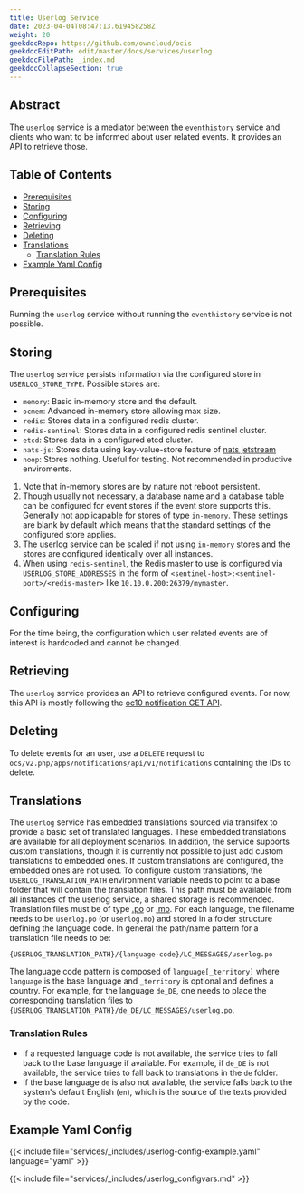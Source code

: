 ```yaml
---
title: Userlog Service
date: 2023-04-04T08:47:13.619458258Z
weight: 20
geekdocRepo: https://github.com/owncloud/ocis
geekdocEditPath: edit/master/docs/services/userlog
geekdocFilePath: _index.md
geekdocCollapseSection: true
---
```


## Abstract

The `userlog` service is a mediator between the `eventhistory` service and clients who want to be informed about user related events. It provides an API to retrieve those.

## Table of Contents

* [Prerequisites](#prerequisites)
* [Storing](#storing)
* [Configuring](#configuring)
* [Retrieving](#retrieving)
* [Deleting](#deleting)
* [Translations](#translations)
  * [Translation Rules](#translation-rules)
* [Example Yaml Config](#example-yaml-config)

## Prerequisites

Running the `userlog` service without running the `eventhistory` service is not possible.

## Storing

The `userlog` service persists information via the configured store in `USERLOG_STORE_TYPE`. Possible stores are:
  -   `memory`: Basic in-memory store and the default.
  -   `ocmem`: Advanced in-memory store allowing max size.
  -   `redis`: Stores data in a configured redis cluster.
  -   `redis-sentinel`: Stores data in a configured redis sentinel cluster.
  -   `etcd`: Stores data in a configured etcd cluster.
  -   `nats-js`: Stores data using key-value-store feature of [nats jetstream](https://docs.nats.io/nats-concepts/jetstream/key-value-store)
  -   `noop`: Stores nothing. Useful for testing. Not recommended in productive enviroments.
1.  Note that in-memory stores are by nature not reboot persistent.
2.  Though usually not necessary, a database name and a database table can be configured for event stores if the event store supports this. Generally not applicapable for stores of type `in-memory`. These settings are blank by default which means that the standard settings of the configured store applies.
3.  The userlog service can be scaled if not using `in-memory` stores and the stores are configured identically over all instances.
4.  When using `redis-sentinel`, the Redis master to use is configured via `USERLOG_STORE_ADDRESSES` in the form of `<sentinel-host>:<sentinel-port>/<redis-master>` like `10.10.0.200:26379/mymaster`.

## Configuring

For the time being, the configuration which user related events are of interest is hardcoded and cannot be changed.

## Retrieving

The `userlog` service provides an API to retrieve configured events. For now, this API is mostly following the [oc10 notification GET API](https://doc.owncloud.com/server/next/developer_manual/core/apis/ocs-notification-endpoint-v1.html#get-user-notifications).

## Deleting

To delete events for an user, use a `DELETE` request to `ocs/v2.php/apps/notifications/api/v1/notifications` containing the IDs to delete.

## Translations

The `userlog` service has embedded translations sourced via transifex to provide a basic set of translated languages. These embedded translations are available for all deployment scenarios. In addition, the service supports custom translations, though it is currently not possible to just add custom translations to embedded ones. If custom translations are configured, the embedded ones are not used. To configure custom translations, the `USERLOG_TRANSLATION_PATH` environment variable needs to point to a base folder that will contain the translation files. This path must be available from all instances of the userlog service, a shared storage is recommended. Translation files must be of type  [.po](https://www.gnu.org/software/gettext/manual/html_node/PO-Files.html#PO-Files) or [.mo](https://www.gnu.org/software/gettext/manual/html_node/Binaries.html). For each language, the filename needs to be `userlog.po` (or `userlog.mo`) and stored in a folder structure defining the language code. In general the path/name pattern for a translation file needs to be:
```text
{USERLOG_TRANSLATION_PATH}/{language-code}/LC_MESSAGES/userlog.po
```
The language code pattern is composed of `language[_territory]` where  `language` is the base language and `_territory` is optional and defines a country.
For example, for the language `de_DE`, one needs to place the corresponding translation files to `{USERLOG_TRANSLATION_PATH}/de_DE/LC_MESSAGES/userlog.po`.

### Translation Rules

*   If a requested language code is not available, the service tries to fall back to the base language if available. For example, if `de_DE` is not available, the service tries to fall back to translations in the `de` folder.
*   If the base language `de` is also not available, the service falls back to the system's default English (`en`), which is the source of the texts provided by the code.

## Example Yaml Config

{{< include file="services/_includes/userlog-config-example.yaml"  language="yaml" >}}

{{< include file="services/_includes/userlog_configvars.md" >}}

